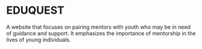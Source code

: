 # EDUQUEST
A website that focuses on pairing mentors with youth who may be in need of guidance and support. It emphasizes the importance of mentorship in the lives of young individuals.
